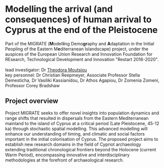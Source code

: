 # Modelling the arrival (and consequences) of human arrival to Cyprus at the end of the Pleistocene

Part of the MIGRATE (<strong>M</strong>odell<strong>i</strong>ng Demo<strong>gr</strong>aphy and <strong>A</strong>daptation in the Initial Peopling of the Eastern M<strong>e</strong>diterranean Islandscape) project, under the auspices of the European Union Research and Innovation Foundation for REsearch, Technological Development and Innovation "Restart 2016-2020".
<br>
<br>
lead investigator: Dr <a href="https://ucy.academia.edu/TheodoraMoutsiou">Theodora Moutsiou</a><br>
key personnel: Dr Christian Reepmeyer, Associate Professor Stella Demesticha, Dr Vasiliki Kassianidou, Dr Athos Agapiou, Dr Zomenia Zomeni, Professor Corey Bradshaw
<br>
## Project overview
Project MIGRATE seeks to offer novel insights into population dynamics and range shifts that resulted in dispersals from the Eastern Mediterranean mainland to the island of Cyprus at a critical period (Late Pleistocene, 45-12 ka) through stochastic spatial modelling. This advanced modelling will  enhance our understanding of timing, and climatic and social factors important in the initial colonisation of Cyprus. The proposed project aims to establish new research domains in the field of Cypriot archaeology extending traditional chronological frontiers beyond the Holocene (current Warm Period), encompassing innovative and interdisciplinary methodologies at the forefront of archaeological research.
